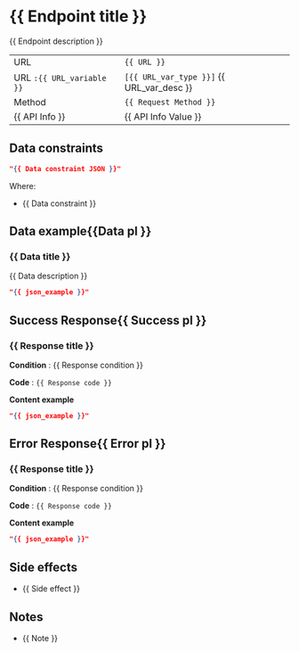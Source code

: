 # {{ Endpoint title }}

{{ Endpoint description }}

| | |
| :---                      | :---                                      |
| URL                       | `{{ URL }}`                               |
| URL `:{{ URL_variable }}` | `[{{ URL_var_type }}]` {{ URL_var_desc }} |
| Method                    | `{{ Request Method }}`                    |
| {{ API Info }}            | {{ API Info Value }}                      |


## Data constraints

```json
"{{ Data constraint JSON }}"
```

Where:

* {{ Data constraint }}


## Data example{{Data pl }}

### {{ Data title }}

{{ Data description }}

```json
"{{ json_example }}"
```


## Success Response{{ Success pl }}

### {{ Response title }}

**Condition** : {{ Response condition }}

**Code** : `{{ Response code }}`

**Content example**

```json
"{{ json_example }}"
```


## Error Response{{ Error pl }}

### {{ Response title }}

**Condition** : {{ Response condition }}

**Code** : `{{ Response code }}`

**Content example**

```json
"{{ json_example }}"
```


## Side effects

* {{ Side effect }}


## Notes

* {{ Note }}
